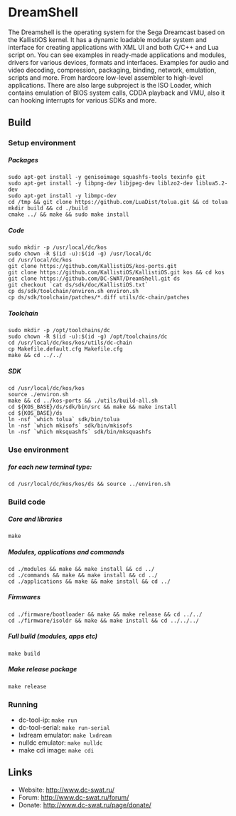 DreamShell
==========

The Dreamshell is the operating system for the Sega Dreamcast based on the KallistiOS kernel.
It has a dynamic loadable modular system and  interface for creating applications with XML UI and both C/C++ and Lua script on.
You can see examples in ready-made applications and modules, drivers for various devices, formats and interfaces. Examples for audio and video decoding, compression, packaging, binding, network, emulation, scripts and more. From hardcore low-level assembler to high-level applications.
There are also large subproject is the ISO Loader, which contains emulation of BIOS system calls, CDDA playback and VMU, also it can hooking interrupts for various SDKs and more.


## Build

### Setup environment
##### Packages
```console
sudo apt-get install -y genisoimage squashfs-tools texinfo git
sudo apt-get install -y libpng-dev libjpeg-dev liblzo2-dev liblua5.2-dev
sudo apt-get install -y libmpc-dev
cd /tmp && git clone https://github.com/LuaDist/tolua.git && cd tolua
mkdir build && cd ./build
cmake ../ && make && sudo make install
```
##### Code
```console
sudo mkdir -p /usr/local/dc/kos
sudo chown -R $(id -u):$(id -g) /usr/local/dc
cd /usr/local/dc/kos
git clone https://github.com/KallistiOS/kos-ports.git
git clone https://github.com/KallistiOS/KallistiOS.git kos && cd kos
git clone https://github.com/DC-SWAT/DreamShell.git ds
git checkout `cat ds/sdk/doc/KallistiOS.txt`
cp ds/sdk/toolchain/environ.sh environ.sh
cp ds/sdk/toolchain/patches/*.diff utils/dc-chain/patches
```
##### Toolchain
```console
sudo mkdir -p /opt/toolchains/dc
sudo chown -R $(id -u):$(id -g) /opt/toolchains/dc
cd /usr/local/dc/kos/kos/utils/dc-chain
cp Makefile.default.cfg Makefile.cfg
make && cd ../../
```
##### SDK
```console
cd /usr/local/dc/kos/kos
source ./environ.sh
make && cd ../kos-ports && ./utils/build-all.sh
cd ${KOS_BASE}/ds/sdk/bin/src && make && make install
cd ${KOS_BASE}/ds
ln -nsf `which tolua` sdk/bin/tolua
ln -nsf `which mkisofs` sdk/bin/mkisofs
ln -nsf `which mksquashfs` sdk/bin/mksquashfs
```

### Use environment
##### for each new terminal type:
```console
cd /usr/local/dc/kos/kos/ds && source ../environ.sh
```

### Build code
##### Core and libraries
```console
make
```
##### Modules, applications and commands
```console
cd ./modules && make && make install && cd ../
cd ./commands && make && make install && cd ../
cd ./applications && make && make install && cd ../
```
##### Firmwares
```console
cd ./firmware/bootloader && make && make release && cd ../../
cd ./firmware/isoldr && make && make install && cd ../../../
```
##### Full build (modules, apps etc)
```console
make build
```
##### Make release package
```console
make release
```

### Running
- dc-tool-ip: `make run`
- dc-tool-serial: `make run-serial`
- lxdream emulator: `make lxdream`
- nulldc emulator: `make nulldc`
- make cdi image: `make cdi`

## Links
- Website: http://www.dc-swat.ru/ 
- Forum: http://www.dc-swat.ru/forum/ 
- Donate: http://www.dc-swat.ru/page/donate/
